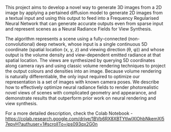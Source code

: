 This project aims to develop a novel way to generate 3D images from a 2D image by applying a pertained diffusion model to generate 2D images from a textual input and using this output to feed into a Frequency Regularised Neural Network that can generate accurate outputs even from sparse input and represent scenes as a Neural Radiance Fields for View Synthesis.

The algorithm represents a scene using a fully-connected (non-convolutional) deep network, whose input is a single continuous 5D coordinate (spatial location (x, y, z) and viewing direction (θ, φ)) and whose output is the volume density and view-dependent emitted radiance at that spatial location.
The views are synthesized by querying 5D coordinates along camera rays and using classic volume rendering techniques to project the output colours and densities into an image. Because volume rendering is naturally differentiable, the only input required to optimize our representation is a set of images with known camera poses. We describe how to effectively optimize neural radiance fields to render photorealistic novel views of scenes with complicated geometry and appearance, and demonstrate results that outperform prior work on neural rendering and view synthesis.

For a more detailed description, check the Colab Notebook - https://colab.research.google.com/drive/1BVb6RX8XBTYtIwlXlOhbNkemXl57epvH?authuser=1#scrollTo=ips093qx2G0n
